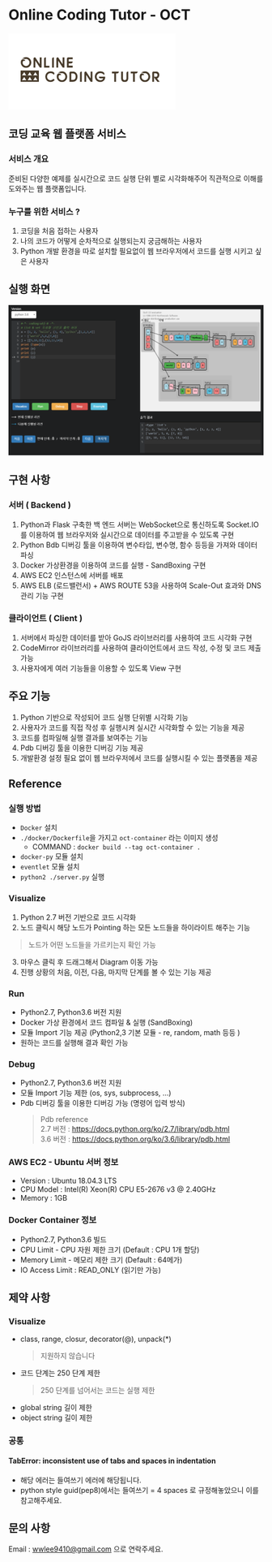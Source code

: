 # Online Coding Tutor - OCT

![screenshot_1](./app/static/OCT_logo.png)

## 코딩 교육 웹 플랫폼 서비스

### 서비스 개요
준비된 다양한 예제를 실시간으로 코드 실행 단위 별로 시각화해주어 직관적으로 이해를 도와주는 웹 플랫폼입니다.

### 누구를 위한 서비스 ?
1. 코딩을 처음 접하는 사용자
2. 나의 코드가 어떻게 순차적으로 실행되는지 궁금해하는 사용자
3. Python 개발 환경을 따로 설치할 필요없이 웹 브라우저에서 코드를 실행 시키고 싶은 사용자

## 실행 화면
![screenshot_3](./app/static/OCT_view.png)

## 구현 사항

### 서버 ( Backend )
1. Python과 Flask 구축한 백 엔드 서버는 WebSocket으로 통신하도록 Socket.IO를 이용하여 웹 브라우저와 실시간으로 데이터를 주고받을 수 있도록 구현
2. Python Bdb 디버깅 툴을 이용하여 변수타입, 변수명, 함수 등등을 가져와 데이터 파싱
3. Docker 가상환경을 이용하여 코드를 실행 - SandBoxing 구현
4. AWS EC2 인스턴스에 서버를 배포
5. AWS ELB (로드밸런서) + AWS ROUTE 53을 사용하여 Scale-Out 효과와 DNS 관리 기능 구현

### 클라이언트 ( Client )
1. 서버에서 파싱한 데이터를 받아 GoJS 라이브러리를 사용하여 코드 시각화 구현
2. CodeMirror 라이브러리를 사용하여 클라이언트에서 코드 작성, 수정 및 코드 제출 가능
3. 사용자에게 여러 기능들을 이용할 수 있도록 View 구현

## 주요 기능
1. Python 기반으로 작성되어 코드 실행 단위별 시각화 기능
2. 사용자가 코드를 직접 작성 후 실행시켜 실시간 시각화할 수 있는 기능을 제공
3. 코드를 컴파일해 실행 결과를 보여주는 기능
4. Pdb 디버깅 툴을 이용한 디버깅 기능 제공
5. 개발환경 설정 필요 없이 웹 브라우저에서 코드를 실행시킬 수 있는 플랫폼을 제공

## Reference

### 실행 방법

- `Docker` 설치
- `./docker/Dockerfile`을 가지고 `oct-container` 라는 이미지 생성
  - COMMAND : `docker build --tag oct-container .` 
- `docker-py` 모듈 설치
- `eventlet` 모듈 설치
- `python2 ./server.py` 실행

### Visualize
1. Python 2.7 버전 기반으로 코드 시각화
2. 노드 클릭시 해당 노드가 Pointing 하는 모든 노드들을 하이라이트 해주는 기능
  > 노드가 어떤 노드들을 가르키는지 확인 가능
3. 마우스 클릭 후 드래그해서 Diagram 이동 가능
4. 진행 상황의 처음, 이전, 다음, 마지막 단계를 볼 수 있는 기능 제공

### Run
- Python2.7, Python3.6 버전 지원
- Docker 가상 환경에서 코드 컴파일 & 실행 (SandBoxing)
- 모듈 Import 기능 제공 (Python2,3 기본 모듈 - re, random, math 등등 )
- 원하는 코드를 실행해 결과 확인 가능

### Debug
- Python2.7, Python3.6 버전 지원
- 모듈 Import 기능 제한 (os, sys, subprocess, ...)
- Pdb 디버깅 툴을 이용한 디버깅 가능 (명령어 입력 방식)
  > Pdb reference  
  > 2.7 버전 : https://docs.python.org/ko/2.7/library/pdb.html  
  3.6 버전 : https://docs.python.org/ko/3.6/library/pdb.html

### AWS EC2 - Ubuntu 서버 정보
- Version : Ubuntu 18.04.3 LTS
- CPU Model : Intel(R) Xeon(R) CPU E5-2676 v3 @ 2.40GHz
- Memory : 1GB

### Docker Container 정보
- Python2.7, Python3.6 빌드
- CPU Limit - CPU 자원 제한 크기 (Default : CPU 1개 할당)
- Memory Limit - 메모리 제한 크기 (Default : 64메가)
- IO Access Limit : READ_ONLY (읽기만 가능)

## 제약 사항

### Visualize
* class, range, closur, decorator(@), unpack(*)
  > 지원하지 않습니다
* 코드 단계는 250 단계 제한
  > 250 단계를 넘어서는 코드는 실행 제한
* global string 길이 제한
* object string 길이 제한

### 공통
#### TabError: inconsistent use of tabs and spaces in indentation
- 해당 에러는 들여쓰기 에러에 해당됩니다.
- python style guid(pep8)에서는 들여쓰기 = 4 spaces 로 규정해놓았으니 이를 참고해주세요.

## 문의 사항
Email : wwlee9410@gmail.com 으로 연락주세요.

<!-- ## 추후 업데이트 사항
* pdb 커맨드 레퍼런스 제공 예정
* 툴팁으로 정보 제공 예정 -->
